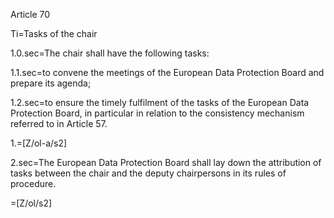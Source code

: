 Article 70

Ti=Tasks of the chair

1.0.sec=The chair shall have the following tasks:

1.1.sec=to convene the meetings of the European Data Protection Board and prepare its agenda;

1.2.sec=to ensure the timely fulfilment of the tasks of the European Data Protection Board, in particular in relation to the consistency mechanism referred to in Article 57.

1.=[Z/ol-a/s2]

2.sec=The European Data Protection Board shall lay down the attribution of tasks between the chair and the deputy chairpersons in its rules of procedure.

=[Z/ol/s2]